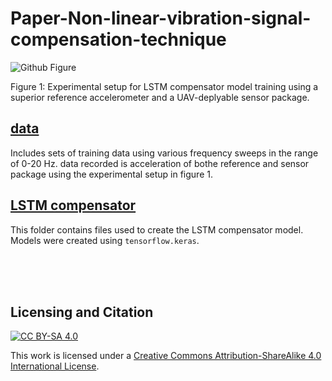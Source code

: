 # Paper-Non-linear-vibration-signal-compensation-technique
![Github Figure](https://user-images.githubusercontent.com/53347740/224568841-6717c661-2601-4185-bb67-201dc28cf6be.png)

Figure 1: Experimental setup for LSTM compensator model training using a superior reference accelerometer and a UAV-deplyable sensor package.
</p>


## [data](data)
Includes sets of training data using various frequency sweeps in the range of 0-20 Hz.
data recorded is acceleration of bothe reference and sensor package using the experimental setup in figure 1.

## [LSTM compensator](LSTM-compensator)

This folder contains files used to create the LSTM compensator model. Models were created using `tensorflow.keras`.

<br /><br /><br />

## Licensing and Citation

[![CC BY-SA 4.0][cc-by-sa-shield]][cc-by-sa]

This work is licensed under a
[Creative Commons Attribution-ShareAlike 4.0 International License][cc-by-sa].

[cc-by-sa]: http://creativecommons.org/licenses/by-sa/4.0/
[cc-by-sa-image]: https://licensebuttons.net/l/by-sa/4.0/88x31.png
[cc-by-sa-shield]: https://img.shields.io/badge/License-CC%20BY--SA%204.0-lightgrey.svg
